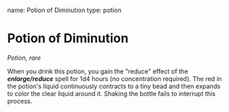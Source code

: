 name: Potion of Diminution type: potion

# Potion of Diminution
_Potion, rare_

When you drink this potion, you gain the "reduce" effect of the **_enlarge/reduce_** spell for 1d4 hours (no concentration required). The red in the potion's liquid continuously contracts to a tiny bead and then expands to color the clear liquid around it. Shaking the bottle fails to interrupt this process.
